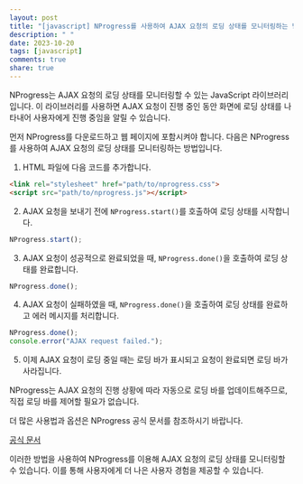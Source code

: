 ```yaml
---
layout: post
title: "[javascript] NProgress를 사용하여 AJAX 요청의 로딩 상태를 모니터링하는 방법은?"
description: " "
date: 2023-10-20
tags: [javascript]
comments: true
share: true
---
```


NProgress는 AJAX 요청의 로딩 상태를 모니터링할 수 있는 JavaScript 라이브러리입니다. 이 라이브러리를 사용하면 AJAX 요청이 진행 중인 동안 화면에 로딩 상태를 나타내어 사용자에게 진행 중임을 알릴 수 있습니다.

먼저 NProgress를 다운로드하고 웹 페이지에 포함시켜야 합니다. 다음은 NProgress를 사용하여 AJAX 요청의 로딩 상태를 모니터링하는 방법입니다.

1. HTML 파일에 다음 코드를 추가합니다.

```html
<link rel="stylesheet" href="path/to/nprogress.css">
<script src="path/to/nprogress.js"></script>
```

2. AJAX 요청을 보내기 전에 `NProgress.start()`를 호출하여 로딩 상태를 시작합니다.

```javascript
NProgress.start();
```

3. AJAX 요청이 성공적으로 완료되었을 때, `NProgress.done()`을 호출하여 로딩 상태를 완료합니다.

```javascript
NProgress.done();
```

4. AJAX 요청이 실패하였을 때, `NProgress.done()`을 호출하여 로딩 상태를 완료하고 에러 메시지를 처리합니다.

```javascript
NProgress.done();
console.error("AJAX request failed.");
```

5. 이제 AJAX 요청이 로딩 중일 때는 로딩 바가 표시되고 요청이 완료되면 로딩 바가 사라집니다.

NProgress는 AJAX 요청의 진행 상황에 따라 자동으로 로딩 바를 업데이트해주므로, 직접 로딩 바를 제어할 필요가 없습니다.

더 많은 사용법과 옵션은 NProgress 공식 문서를 참조하시기 바랍니다.

[공식 문서](https://ricostacruz.com/nprogress/)

이러한 방법을 사용하여 NProgress를 이용해 AJAX 요청의 로딩 상태를 모니터링할 수 있습니다. 이를 통해 사용자에게 더 나은 사용자 경험을 제공할 수 있습니다.